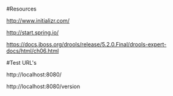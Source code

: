 #Resources

http://www.initializr.com/

http://start.spring.io/

https://docs.jboss.org/drools/release/5.2.0.Final/drools-expert-docs/html/ch06.html


#Test URL's 

http://localhost:8080/

http://localhost:8080/version

